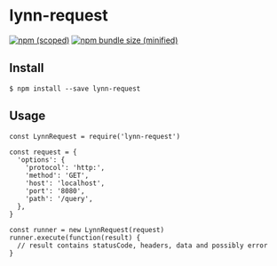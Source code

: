 # lynn-request

[![npm (scoped)](https://img.shields.io/npm/v/@davidahouse/lynn-request.svg)](https://www.npmjs.com/package/davidahouse/lynn-request)
[![npm bundle size (minified)](https://img.shields.io/bundlephobia/min/@davidahouse/lynn-request.svg)](https://www.npmjs.com/package/davidahouse/lynn-request)

## Install

```
$ npm install --save lynn-request
```

## Usage

```
const LynnRequest = require('lynn-request')

const request = {
  'options': {
    'protocol': 'http:',
    'method': 'GET',
    'host': 'localhost',
    'port': '8080',
    'path': '/query',
  },
}

const runner = new LynnRequest(request)
runner.execute(function(result) {
  // result contains statusCode, headers, data and possibly error
}

```